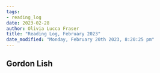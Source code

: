 ```yaml
---
tags: 
- reading_log
date: 2023-02-28
author: Olivia Lucca Fraser
title: "Reading Log, February 2023"
date_modified: "Monday, February 20th 2023, 8:20:25 pm"
---
```



## Gordon Lish
